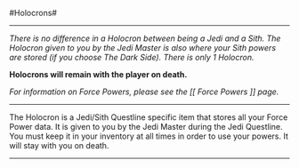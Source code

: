 #Holocrons#

****

*There is no difference in a Holocron between being a Jedi and a Sith.  The Holocron given to you by the Jedi Master is also where your Sith powers are stored (if you choose The Dark Side).  There is only 1 Holocron.*

**Holocrons will remain with the player on death.**

*For information on Force Powers, please see the [[ Force Powers ]] page.*

****

The Holocron is a Jedi/Sith Questline specific item that stores all your Force Power data.  It is given to you by the Jedi Master during the Jedi Questline.  You must keep it in your inventory at all times in order to use your powers.  It will stay with you on death.

****